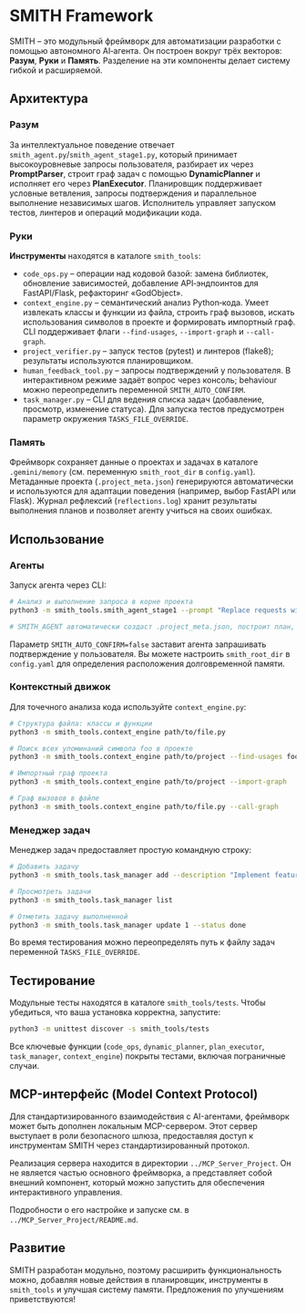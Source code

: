 # SMITH Framework

SMITH – это модульный фреймворк для автоматизации разработки с помощью автономного AI‑агента.  Он построен вокруг трёх векторов: **Разум**, **Руки** и **Память**.  Разделение на эти компоненты делает систему гибкой и расширяемой.

## Архитектура

### Разум

За интеллектуальное поведение отвечает `smith_agent.py`/`smith_agent_stage1.py`, который принимает высокоуровневые запросы пользователя, разбирает их через **PromptParser**, строит граф задач с помощью **DynamicPlanner** и исполняет его через **PlanExecutor**.  Планировщик поддерживает условные ветвления, запросы подтверждения и параллельное выполнение независимых шагов.  Исполнитель управляет запуском тестов, линтеров и операций модификации кода.

### Руки

**Инструменты** находятся в каталоге `smith_tools`:

* `code_ops.py` – операции над кодовой базой: замена библиотек, обновление зависимостей, добавление API‑эндпоинтов для FastAPI/Flask, рефакторинг «GodObject».
* `context_engine.py` – семантический анализ Python‑кода.  Умеет извлекать классы и функции из файла, строить граф вызовов, искать использования символов в проекте и формировать импортный граф.  CLI поддерживает флаги `--find-usages`, `--import-graph` и `--call-graph`.
* `project_verifier.py` – запуск тестов (pytest) и линтеров (flake8); результаты используются планировщиком.
* `human_feedback_tool.py` – запросы подтверждений у пользователя.  В интерактивном режиме задаёт вопрос через консоль; behaviour можно переопределить переменной `SMITH_AUTO_CONFIRM`.
* `task_manager.py` – CLI для ведения списка задач (добавление, просмотр, изменение статуса).  Для запуска тестов предусмотрен параметр окружения `TASKS_FILE_OVERRIDE`.

### Память

Фреймворк сохраняет данные о проектах и задачах в каталоге `.gemini/memory` (см. переменную `smith_root_dir` в `config.yaml`).  Метаданные проекта (`.project_meta.json`) генерируются автоматически и используются для адаптации поведения (например, выбор FastAPI или Flask).  Журнал рефлексий (`reflections.log`) хранит результаты выполнения планов и позволяет агенту учиться на своих ошибках.

## Использование

### Агенты

Запуск агента через CLI:

```bash
# Анализ и выполнение запроса в корне проекта
python3 -m smith_tools.smith_agent_stage1 --prompt "Replace requests with httpx" --project-root /path/to/project

# SMITH_AGENT автоматически создаст .project_meta.json, построит план, спросит подтверждение (если необходимо) и запустит тесты.
```

Параметр `SMITH_AUTO_CONFIRM=false` заставит агента запрашивать подтверждение у пользователя.  Вы можете настроить `smith_root_dir` в `config.yaml` для определения расположения долговременной памяти.

### Контекстный движок

Для точечного анализа кода используйте `context_engine.py`:

```bash
# Структура файла: классы и функции
python3 -m smith_tools.context_engine path/to/file.py

# Поиск всех упоминаний символа foo в проекте
python3 -m smith_tools.context_engine path/to/project --find-usages foo

# Импортный граф проекта
python3 -m smith_tools.context_engine path/to/project --import-graph

# Граф вызовов в файле
python3 -m smith_tools.context_engine path/to/file.py --call-graph
```

### Менеджер задач

Менеджер задач предоставляет простую командную строку:

```bash
# Добавить задачу
python3 -m smith_tools.task_manager add --description "Implement feature X" --project MYPROJ

# Просмотреть задачи
python3 -m smith_tools.task_manager list

# Отметить задачу выполненной
python3 -m smith_tools.task_manager update 1 --status done
```

Во время тестирования можно переопределять путь к файлу задач переменной `TASKS_FILE_OVERRIDE`.

## Тестирование

Модульные тесты находятся в каталоге `smith_tools/tests`.  Чтобы убедиться, что ваша установка корректна, запустите:

```bash
python3 -m unittest discover -s smith_tools/tests
```

Все ключевые функции (`code_ops`, `dynamic_planner`, `plan_executor`, `task_manager`, `context_engine`) покрыты тестами, включая пограничные случаи.

## MCP-интерфейс (Model Context Protocol)

Для стандартизированного взаимодействия с AI-агентами, фреймворк может быть дополнен локальным MCP-сервером. Этот сервер выступает в роли безопасного шлюза, предоставляя доступ к инструментам SMITH через стандартизированный протокол.

Реализация сервера находится в директории `../MCP_Server_Project`. Он не является частью основного фреймворка, а представляет собой внешний компонент, который можно запустить для обеспечения интерактивного управления.

Подробности о его настройке и запуске см. в `../MCP_Server_Project/README.md`.

## Развитие

SMITH разработан модульно, поэтому расширить функциональность можно, добавляя новые действия в планировщик, инструменты в `smith_tools` и улучшая систему памяти.  Предложения по улучшениям приветствуются!